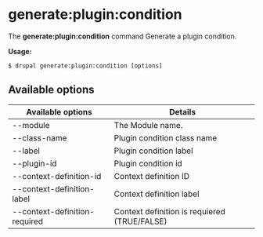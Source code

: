# generate:plugin:condition
The **generate:plugin:condition** command Generate a plugin condition.

**Usage:**
```
$ drupal generate:plugin:condition [options] 
```

## Available options
Available options | Details
-------|-------------
--module | The Module name.
--class-name | Plugin condition class name
--label | Plugin condition label
--plugin-id | Plugin condition id
--context-definition-id | Context definition ID
--context-definition-label | Context definition label
--context-definition-required | Context definition is requiered (TRUE/FALSE)
